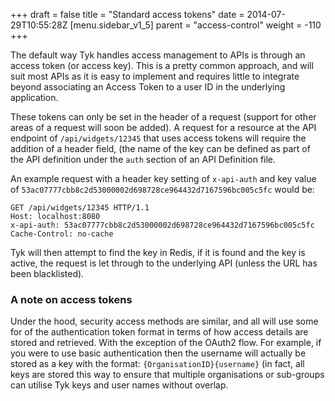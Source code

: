 +++
draft = false
title = "Standard access tokens"
date = 2014-07-29T10:55:28Z
[menu.sidebar_v1_5]
    parent = "access-control"
    weight = -110
+++


The default way Tyk handles access management to APIs is through an access token (or access key). This is a pretty common approach, and will suit
most APIs as it is easy to implement and requires little to integrate beyond associating an Access Token to a user ID in the underlying application.

These tokens can only be set in the header of a request (support for other areas of a request will soon be added). A request for a resource at the API endpoint of
`/api/widgets/12345` that uses access tokens will require the addition of a header field, (the name of the key can be defined as part of the API definition under 
the `auth` section of an API Definition file. 

An example request with a header key setting of `x-api-auth` and key value of `53ac07777cbb8c2d53000002d698728ce964432d7167596bc005c5fc` would be:

    GET /api/widgets/12345 HTTP/1.1
    Host: localhost:8080
    x-api-auth: 53ac07777cbb8c2d53000002d698728ce964432d7167596bc005c5fc
    Cache-Control: no-cache

Tyk will then attempt to find the key in Redis, if it is found and the key is active, the request is let through to the underlying API (unless
 the URL has been blacklisted). 
 
### A note on access tokens

Under the hood, security access methods are similar, and all will use some for of the authentication token format in terms of how access details are stored
and retrieved. With the exception of the OAuth2 flow. For example, if you were to use basic authentication then the username will actually be stored as a 
key with the format: `{OrganisationID}{username}` (in fact, all keys are stored this way to ensure that multiple organisations or sub-groups can utilise Tyk
keys and user names without overlap.


